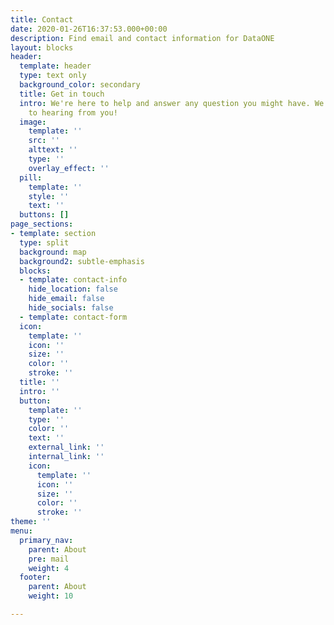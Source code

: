 ```yaml
---
title: Contact
date: 2020-01-26T16:37:53.000+00:00
description: Find email and contact information for DataONE
layout: blocks
header:
  template: header
  type: text only
  background_color: secondary
  title: Get in touch
  intro: We're here to help and answer any question you might have. We look forward
    to hearing from you!
  image:
    template: ''
    src: ''
    alttext: ''
    type: ''
    overlay_effect: ''
  pill:
    template: ''
    style: ''
    text: ''
  buttons: []
page_sections:
- template: section
  type: split
  background: map
  background2: subtle-emphasis
  blocks:
  - template: contact-info
    hide_location: false
    hide_email: false
    hide_socials: false
  - template: contact-form
  icon:
    template: ''
    icon: ''
    size: ''
    color: ''
    stroke: ''
  title: ''
  intro: ''
  button:
    template: ''
    type: ''
    color: ''
    text: ''
    external_link: ''
    internal_link: ''
    icon:
      template: ''
      icon: ''
      size: ''
      color: ''
      stroke: ''
theme: ''
menu:
  primary_nav:
    parent: About
    pre: mail
    weight: 4
  footer:
    parent: About
    weight: 10

---
```


